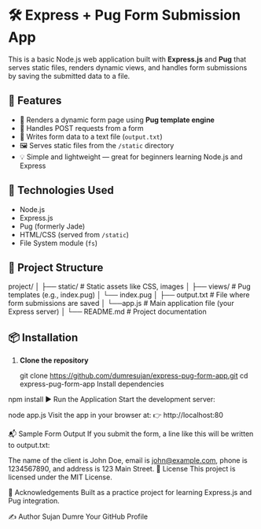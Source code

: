 # 🛠️ Express + Pug Form Submission App

This is a basic Node.js web application built with **Express.js** and **Pug** that serves static files, renders dynamic views, and handles form submissions by saving the submitted data to a file.



## 🚀 Features

- 📄 Renders a dynamic form page using **Pug template engine**
- 📨 Handles POST requests from a form
- 📁 Writes form data to a text file (`output.txt`)
- 🖼️ Serves static files from the `/static` directory
- 💡 Simple and lightweight — great for beginners learning Node.js and Express



## 🧰 Technologies Used

- Node.js
- Express.js
- Pug (formerly Jade)
- HTML/CSS (served from `/static`)
- File System module (`fs`)



## 📁 Project Structure

project/
│
├── static/ # Static assets like CSS, images
│
├── views/ # Pug templates (e.g., index.pug)
│ └── index.pug
│
├── output.txt # File where form submissions are saved
│
└──app.js # Main application file (your Express server)
│
└── README.md # Project documentation



## 📦 Installation

1. **Clone the repository**
 
   git clone https://github.com/dumresujan/express-pug-form-app.git
   cd express-pug-form-app
Install dependencies


npm install
▶️ Run the Application
Start the development server:


node app.js
Visit the app in your browser at:
👉 http://localhost:80

📬 Sample Form Output
If you submit the form, a line like this will be written to output.txt:


The name of the client is John Doe, email is john@example.com, phone is 1234567890, and address is 123 Main Street.
📄 License
This project is licensed under the MIT License.

🙌 Acknowledgements
Built as a practice project for learning Express.js and Pug integration.

✍️ Author
Sujan Dumre
Your GitHub Profile
